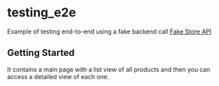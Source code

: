 # testing_e2e

Example of testing end-to-end using a fake backend call [Fake Store API](https://fakestoreapi.com/)

## Getting Started

It contains a main page with a list view of all products and then you can access a detailed view of each one.
